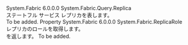 <Type Name="StatefulServiceReplica" FullName="System.Fabric.Query.StatefulServiceReplica">
  <TypeSignature Language="C#" Value="public sealed class StatefulServiceReplica : System.Fabric.Query.Replica" />
  <TypeSignature Language="ILAsm" Value=".class public auto ansi sealed beforefieldinit StatefulServiceReplica extends System.Fabric.Query.Replica" />
  <TypeSignature Language="DocId" Value="T:System.Fabric.Query.StatefulServiceReplica" />
  <TypeSignature Language="VB.NET" Value="Public NotInheritable Class StatefulServiceReplica&#xA;Inherits Replica" />
  <TypeSignature Language="F#" Value="type StatefulServiceReplica = class&#xA;    inherit Replica" />
  <AssemblyInfo>
    <AssemblyName>System.Fabric</AssemblyName>
    <AssemblyVersion>6.0.0.0</AssemblyVersion>
  </AssemblyInfo>
  <Base>
    <BaseTypeName>System.Fabric.Query.Replica</BaseTypeName>
  </Base>
  <Interfaces />
  <Docs>
    <summary>
      <para>ステートフル サービス レプリカを表します。</para>
    </summary>
    <remarks>To be added.</remarks>
  </Docs>
  <Members>
    <Member MemberName="ReplicaRole">
      <MemberSignature Language="C#" Value="public System.Fabric.ReplicaRole ReplicaRole { get; }" />
      <MemberSignature Language="ILAsm" Value=".property instance valuetype System.Fabric.ReplicaRole ReplicaRole" />
      <MemberSignature Language="DocId" Value="P:System.Fabric.Query.StatefulServiceReplica.ReplicaRole" />
      <MemberSignature Language="VB.NET" Value="Public ReadOnly Property ReplicaRole As ReplicaRole" />
      <MemberSignature Language="F#" Value="member this.ReplicaRole : System.Fabric.ReplicaRole" Usage="System.Fabric.Query.StatefulServiceReplica.ReplicaRole" />
      <MemberType>Property</MemberType>
      <AssemblyInfo>
        <AssemblyName>System.Fabric</AssemblyName>
        <AssemblyVersion>6.0.0.0</AssemblyVersion>
      </AssemblyInfo>
      <ReturnValue>
        <ReturnType>System.Fabric.ReplicaRole</ReturnType>
      </ReturnValue>
      <Docs>
        <summary>
          <para>レプリカのロールを取得します。</para>
        </summary>
        <value>
          <para><see cref="T:System.Fabric.ReplicaRole" /> を返します。</para>
        </value>
        <remarks>To be added.</remarks>
      </Docs>
    </Member>
  </Members>
</Type>
